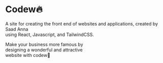 # Codew🔥

A site for creating the front end of websites and applications, created by Saad Anna<br />  using React, Javascript, and TailwindCSS.
  <p>
            Make your business more famous by <br /> designing a wonderful and
            attractive <br />
            website with codew🚀
          </p>
